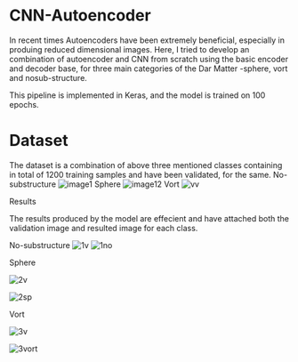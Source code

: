 # CNN-Autoencoder

In recent times Autoencoders have been extremely beneficial, especially in produing reduced dimensional images. Here, I tried to develop an combination of autoencoder and CNN from scratch using the basic encoder and decoder base, for three main categories of the Dar Matter -sphere, vort and nosub-structure. 

This pipeline is implemented in Keras, and the model is trained on 100 epochs. 

# Dataset

The dataset is a combination of above three mentioned classes containing in total of 1200 training samples and have been validated, for the same.
No-substructure 
![image1](https://github.com/pranava1709/An-Auto-Encoder-CNN-Model-for-generating-reduced-dimensional-Images-for-Dark-Matter-Data-/assets/60814171/dcb9c7c2-d256-4020-80e0-84fa36d544c6)
Sphere 
![image12](https://github.com/pranava1709/An-Auto-Encoder-CNN-Model-for-generating-reduced-dimensional-Images-for-Dark-Matter-Data-/assets/60814171/d5d53683-c1c0-4cfb-aafe-495e91401e6c)
Vort 
![vv](https://github.com/pranava1709/An-Auto-Encoder-CNN-Model-for-generating-reduced-dimensional-Images-for-Dark-Matter-Data-/assets/60814171/51f31393-e3e9-4058-8cea-92f337466471)




Results 

The results produced by the model are effecient and have attached both the validation image and resulted image for each class.

No-substructure
![1v](https://github.com/pranava1709/An-Auto-Encoder-CNN-Model-for-generating-reduced-dimensional-Images-for-Dark-Matter-Data-/assets/60814171/fedc0720-ec67-4e2a-8bfd-eb7a1a5c8c3e)
![1no](https://github.com/pranava1709/An-Auto-Encoder-CNN-Model-for-generating-reduced-dimensional-Images-for-Dark-Matter-Data-/assets/60814171/c21c383e-6cc9-4300-8808-f8aa7be20a0b)

Sphere

![2v](https://github.com/pranava1709/An-Auto-Encoder-CNN-Model-for-generating-reduced-dimensional-Images-for-Dark-Matter-Data-/assets/60814171/3730184f-ff03-43eb-b346-a6fce8d679e0)

![2sp](https://github.com/pranava1709/An-Auto-Encoder-CNN-Model-for-generating-reduced-dimensional-Images-for-Dark-Matter-Data-/assets/60814171/d0dbcb6c-1fd5-4bbd-83ec-e213d9f409e4)

Vort 

![3v](https://github.com/pranava1709/An-Auto-Encoder-CNN-Model-for-generating-reduced-dimensional-Images-for-Dark-Matter-Data-/assets/60814171/9a93f940-32ea-41d1-95b6-425972a0ea54)

![3vort](https://github.com/pranava1709/An-Auto-Encoder-CNN-Model-for-generating-reduced-dimensional-Images-for-Dark-Matter-Data-/assets/60814171/a4f17aaf-d405-41f8-8e3d-47a231604d77)



